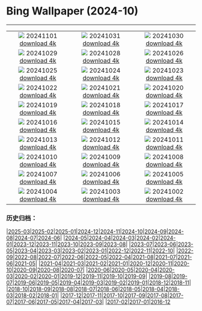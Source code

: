 # Bing Wallpaper (2024-10)
**************
| | | |
| :----: | :----: | :----: |
| ![](https://www.bing.com/th?id=OHR.GargoyleParis_EN-GB4271245524_1920x1080.jpg) 20241101 [download 4k](https://www.bing.com/th?id=OHR.GargoyleParis_EN-GB4271245524_UHD.jpg) | ![](https://www.bing.com/th?id=OHR.HauntedEdinburgh_EN-GB3981139829_1920x1080.jpg) 20241031 [download 4k](https://www.bing.com/th?id=OHR.HauntedEdinburgh_EN-GB3981139829_UHD.jpg) | ![](https://www.bing.com/th?id=OHR.GreatOwl_EN-GB3714691619_1920x1080.jpg) 20241030 [download 4k](https://www.bing.com/th?id=OHR.GreatOwl_EN-GB3714691619_UHD.jpg) |
| ![](https://www.bing.com/th?id=OHR.PumpkinMist_EN-GB3442164474_1920x1080.jpg) 20241029 [download 4k](https://www.bing.com/th?id=OHR.PumpkinMist_EN-GB3442164474_UHD.jpg) | ![](https://www.bing.com/th?id=OHR.DSTEnds2024_EN-GB1274642468_1920x1080.jpg) 20241028 [download 4k](https://www.bing.com/th?id=OHR.DSTEnds2024_EN-GB1274642468_UHD.jpg) | ![](https://www.bing.com/th?id=OHR.GhostForest_EN-GB6546865643_1920x1080.jpg) 20241026 [download 4k](https://www.bing.com/th?id=OHR.GhostForest_EN-GB6546865643_UHD.jpg) |
| ![](https://www.bing.com/th?id=OHR.MontBlancMassif_EN-GB2071333210_1920x1080.jpg) 20241025 [download 4k](https://www.bing.com/th?id=OHR.MontBlancMassif_EN-GB2071333210_UHD.jpg) | ![](https://www.bing.com/th?id=OHR.BodieCalifornia_EN-GB1752364687_1920x1080.jpg) 20241024 [download 4k](https://www.bing.com/th?id=OHR.BodieCalifornia_EN-GB1752364687_UHD.jpg) | ![](https://www.bing.com/th?id=OHR.MadameSherriCastle_EN-GB1499930962_1920x1080.jpg) 20241023 [download 4k](https://www.bing.com/th?id=OHR.MadameSherriCastle_EN-GB1499930962_UHD.jpg) |
| ![](https://www.bing.com/th?id=OHR.MonsterDoor_EN-GB1067723555_1920x1080.jpg) 20241022 [download 4k](https://www.bing.com/th?id=OHR.MonsterDoor_EN-GB1067723555_UHD.jpg) | ![](https://www.bing.com/th?id=OHR.AutumnCypress_EN-GB0750643734_1920x1080.jpg) 20241021 [download 4k](https://www.bing.com/th?id=OHR.AutumnCypress_EN-GB0750643734_UHD.jpg) | ![](https://www.bing.com/th?id=OHR.SmilingSloth_EN-GB0473899381_1920x1080.jpg) 20241020 [download 4k](https://www.bing.com/th?id=OHR.SmilingSloth_EN-GB0473899381_UHD.jpg) |
| ![](https://www.bing.com/th?id=OHR.DenderaTemple_EN-GB0191163199_1920x1080.jpg) 20241019 [download 4k](https://www.bing.com/th?id=OHR.DenderaTemple_EN-GB0191163199_UHD.jpg) | ![](https://www.bing.com/th?id=OHR.CentralParkAutumn_EN-GB9448317557_1920x1080.jpg) 20241018 [download 4k](https://www.bing.com/th?id=OHR.CentralParkAutumn_EN-GB9448317557_UHD.jpg) | ![](https://www.bing.com/th?id=OHR.KochiaJapan_EN-GB2766046591_1920x1080.jpg) 20241017 [download 4k](https://www.bing.com/th?id=OHR.KochiaJapan_EN-GB2766046591_UHD.jpg) |
| ![](https://www.bing.com/th?id=OHR.FossilsDorset_EN-GB3896931228_1920x1080.jpg) 20241016 [download 4k](https://www.bing.com/th?id=OHR.FossilsDorset_EN-GB3896931228_UHD.jpg) | ![](https://www.bing.com/th?id=OHR.MaraMigration_EN-GB1778078516_1920x1080.jpg) 20241015 [download 4k](https://www.bing.com/th?id=OHR.MaraMigration_EN-GB1778078516_UHD.jpg) | ![](https://www.bing.com/th?id=OHR.CocoBeach_EN-GB1307746805_1920x1080.jpg) 20241014 [download 4k](https://www.bing.com/th?id=OHR.CocoBeach_EN-GB1307746805_UHD.jpg) |
| ![](https://www.bing.com/th?id=OHR.AlcazarSeville_EN-GB0411908636_1920x1080.jpg) 20241013 [download 4k](https://www.bing.com/th?id=OHR.AlcazarSeville_EN-GB0411908636_UHD.jpg) | ![](https://www.bing.com/th?id=OHR.QuebecDuck_EN-GB1003424458_1920x1080.jpg) 20241012 [download 4k](https://www.bing.com/th?id=OHR.QuebecDuck_EN-GB1003424458_UHD.jpg) | ![](https://www.bing.com/th?id=OHR.GrasmereAutumn2024_EN-GB0406171005_1920x1080.jpg) 20241011 [download 4k](https://www.bing.com/th?id=OHR.GrasmereAutumn2024_EN-GB0406171005_UHD.jpg) |
| ![](https://www.bing.com/th?id=OHR.SoranoItaly_EN-GB9382216757_1920x1080.jpg) 20241010 [download 4k](https://www.bing.com/th?id=OHR.SoranoItaly_EN-GB9382216757_UHD.jpg) | ![](https://www.bing.com/th?id=OHR.AspensColorado_EN-GB2371416593_1920x1080.jpg) 20241009 [download 4k](https://www.bing.com/th?id=OHR.AspensColorado_EN-GB2371416593_UHD.jpg) | ![](https://www.bing.com/th?id=OHR.MototiOctopus_EN-GB7709724340_1920x1080.jpg) 20241008 [download 4k](https://www.bing.com/th?id=OHR.MototiOctopus_EN-GB7709724340_UHD.jpg) |
| ![](https://www.bing.com/th?id=OHR.ElbePhilharmonic_EN-GB8668543385_1920x1080.jpg) 20241007 [download 4k](https://www.bing.com/th?id=OHR.ElbePhilharmonic_EN-GB8668543385_UHD.jpg) | ![](https://www.bing.com/th?id=OHR.CoyoteGulch_EN-GB6471507229_1920x1080.jpg) 20241006 [download 4k](https://www.bing.com/th?id=OHR.CoyoteGulch_EN-GB6471507229_UHD.jpg) | ![](https://www.bing.com/th?id=OHR.ElephantTeacher_EN-GB5187585413_1920x1080.jpg) 20241005 [download 4k](https://www.bing.com/th?id=OHR.ElephantTeacher_EN-GB5187585413_UHD.jpg) |
| ![](https://www.bing.com/th?id=OHR.EuropaMoon_EN-GB4032019865_1920x1080.jpg) 20241004 [download 4k](https://www.bing.com/th?id=OHR.EuropaMoon_EN-GB4032019865_UHD.jpg) | ![](https://www.bing.com/th?id=OHR.NationalPoetryDay2024_EN-GB3553292629_1920x1080.jpg) 20241003 [download 4k](https://www.bing.com/th?id=OHR.NationalPoetryDay2024_EN-GB3553292629_UHD.jpg) | ![](https://www.bing.com/th?id=OHR.WindRiverAlaska_EN-GB7636614285_1920x1080.jpg) 20241002 [download 4k](https://www.bing.com/th?id=OHR.WindRiverAlaska_EN-GB7636614285_UHD.jpg) |

### 历史归档：

|[2025-03](/../2025-03/2025-03.md)|[2025-02](/../2025-02/2025-02.md)|[2025-01](/../2025-01/2025-01.md)|[2024-12](/../2024-12/2024-12.md)|[2024-11](/../2024-11/2024-11.md)|[2024-10](/2024-10.md)|[2024-09](/../2024-09/2024-09.md)|[2024-08](/../2024-08/2024-08.md)|[2024-07](/../2024-07/2024-07.md)|[2024-06](/../2024-06/2024-06.md)|
|[2024-05](/../2024-05/2024-05.md)|[2024-04](/../2024-04/2024-04.md)|[2024-03](/../2024-03/2024-03.md)|[2024-02](/../2024-02/2024-02.md)|[2024-01](/../2024-01/2024-01.md)|[2023-12](/../2023-12/2023-12.md)|[2023-11](/../2023-11/2023-11.md)|[2023-10](/../2023-10/2023-10.md)|[2023-09](/../2023-09/2023-09.md)|[2023-08](/../2023-08/2023-08.md)|
|[2023-07](/../2023-07/2023-07.md)|[2023-06](/../2023-06/2023-06.md)|[2023-05](/../2023-05/2023-05.md)|[2023-04](/../2023-04/2023-04.md)|[2023-03](/../2023-03/2023-03.md)|[2023-02](/../2023-02/2023-02.md)|[2023-01](/../2023-01/2023-01.md)|[2022-12](/../2022-12/2022-12.md)|[2022-11](/../2022-11/2022-11.md)|[2022-10](/../2022-10/2022-10.md)|
|[2022-09](/../2022-09/2022-09.md)|[2022-08](/../2022-08/2022-08.md)|[2022-07](/../2022-07/2022-07.md)|[2022-06](/../2022-06/2022-06.md)|[2022-05](/../2022-05/2022-05.md)|[2022-04](/../2022-04/2022-04.md)|[2021-08](/../2021-08/2021-08.md)|[2021-07](/../2021-07/2021-07.md)|[2021-06](/../2021-06/2021-06.md)|[2021-05](/../2021-05/2021-05.md)|
|[2021-04](/../2021-04/2021-04.md)|[2021-03](/../2021-03/2021-03.md)|[2021-02](/../2021-02/2021-02.md)|[2021-01](/../2021-01/2021-01.md)|[2020-12](/../2020-12/2020-12.md)|[2020-11](/../2020-11/2020-11.md)|[2020-10](/../2020-10/2020-10.md)|[2020-09](/../2020-09/2020-09.md)|[2020-08](/../2020-08/2020-08.md)|[2020-07](/../2020-07/2020-07.md)|
|[2020-06](/../2020-06/2020-06.md)|[2020-05](/../2020-05/2020-05.md)|[2020-04](/../2020-04/2020-04.md)|[2020-03](/../2020-03/2020-03.md)|[2020-02](/../2020-02/2020-02.md)|[2020-01](/../2020-01/2020-01.md)|[2019-12](/../2019-12/2019-12.md)|[2019-11](/../2019-11/2019-11.md)|[2019-10](/../2019-10/2019-10.md)|[2019-09](/../2019-09/2019-09.md)|
|[2019-08](/../2019-08/2019-08.md)|[2019-07](/../2019-07/2019-07.md)|[2019-06](/../2019-06/2019-06.md)|[2019-05](/../2019-05/2019-05.md)|[2019-04](/../2019-04/2019-04.md)|[2019-03](/../2019-03/2019-03.md)|[2019-02](/../2019-02/2019-02.md)|[2019-01](/../2019-01/2019-01.md)|[2018-12](/../2018-12/2018-12.md)|[2018-11](/../2018-11/2018-11.md)|
|[2018-10](/../2018-10/2018-10.md)|[2018-09](/../2018-09/2018-09.md)|[2018-08](/../2018-08/2018-08.md)|[2018-07](/../2018-07/2018-07.md)|[2018-06](/../2018-06/2018-06.md)|[2018-05](/../2018-05/2018-05.md)|[2018-04](/../2018-04/2018-04.md)|[2018-03](/../2018-03/2018-03.md)|[2018-02](/../2018-02/2018-02.md)|[2018-01](/../2018-01/2018-01.md)|
|[2017-12](/../2017-12/2017-12.md)|[2017-11](/../2017-11/2017-11.md)|[2017-10](/../2017-10/2017-10.md)|[2017-09](/../2017-09/2017-09.md)|[2017-08](/../2017-08/2017-08.md)|[2017-07](/../2017-07/2017-07.md)|[2017-06](/../2017-06/2017-06.md)|[2017-05](/../2017-05/2017-05.md)|[2017-04](/../2017-04/2017-04.md)|[2017-03](/../2017-03/2017-03.md)|
|[2017-02](/../2017-02/2017-02.md)|[2017-01](/../2017-01/2017-01.md)|[2016-12](/../2016-12/2016-12.md)